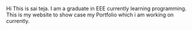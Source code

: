Hi This is sai teja. I am a graduate in EEE currently learning programming.
This is my website to show case my Portfolio which i am working on currently.